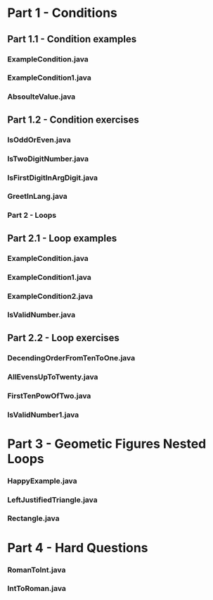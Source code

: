 # Part 1 - Conditions

## Part 1.1 - Condition examples
### ExampleCondition.java
### ExampleCondition1.java
### AbsoulteValue.java

## Part 1.2 - Condition exercises
### IsOddOrEven.java
### IsTwoDigitNumber.java
### IsFirstDigitInArgDigit.java
### GreetInLang.java

### Part 2 - Loops

## Part 2.1 - Loop examples
### ExampleCondition.java
### ExampleCondition1.java
### ExampleCondition2.java
### IsValidNumber.java

## Part 2.2 - Loop exercises
### DecendingOrderFromTenToOne.java
### AllEvensUpToTwenty.java
### FirstTenPowOfTwo.java
### IsValidNumber1.java

# Part 3 - Geometic Figures Nested Loops
### HappyExample.java
### LeftJustifiedTriangle.java
### Rectangle.java


# Part 4 - Hard Questions
### RomanToInt.java
### IntToRoman.java